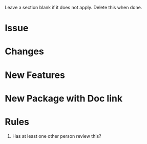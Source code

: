 Leave a section blank if it does not apply. Delete this when done.

# Issue

# Changes

# New Features

# New Package with Doc link

# Rules

1. Has at least one other person review this?
